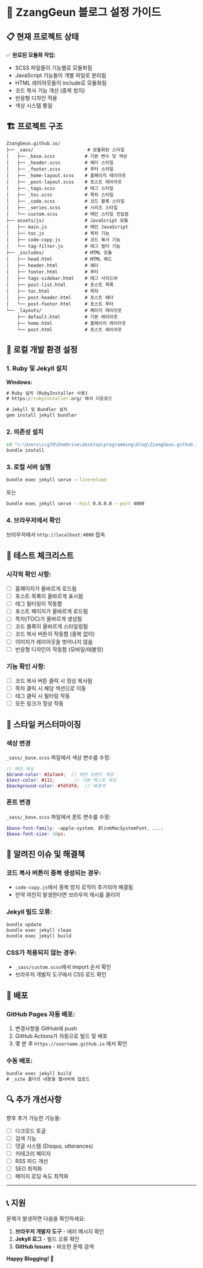 # 🚀 ZzangGeun 블로그 설정 가이드

## 📋 현재 프로젝트 상태

✅ **완료된 모듈화 작업:**
- SCSS 파일들이 기능별로 모듈화됨
- JavaScript 기능들이 개별 파일로 분리됨
- HTML 레이아웃들이 include로 모듈화됨
- 코드 복사 기능 개선 (중복 방지)
- 반응형 디자인 적용
- 색상 시스템 통일

## 🏗️ 프로젝트 구조

```
ZzangGeun.github.io/
├── _sass/                    # 모듈화된 스타일
│   ├── _base.scss           # 기본 변수 및 색상
│   ├── _header.scss         # 헤더 스타일
│   ├── _footer.scss         # 푸터 스타일
│   ├── _home-layout.scss    # 홈페이지 레이아웃
│   ├── _post-layout.scss    # 포스트 레이아웃
│   ├── _tags.scss           # 태그 스타일
│   ├── _toc.scss            # 목차 스타일
│   ├── _code.scss           # 코드 블록 스타일
│   ├── _series.scss         # 시리즈 스타일
│   └── custom.scss          # 메인 스타일 진입점
├── assets/js/               # JavaScript 모듈
│   ├── main.js              # 메인 JavaScript
│   ├── toc.js               # 목차 기능
│   ├── code-copy.js         # 코드 복사 기능
│   └── tag-filter.js        # 태그 필터 기능
├── _includes/               # HTML 모듈
│   ├── head.html            # HTML 헤드
│   ├── header.html          # 헤더
│   ├── footer.html          # 푸터
│   ├── tags-sidebar.html    # 태그 사이드바
│   ├── post-list.html       # 포스트 목록
│   ├── toc.html             # 목차
│   ├── post-header.html     # 포스트 헤더
│   └── post-footer.html     # 포스트 푸터
└── _layouts/                # 페이지 레이아웃
    ├── default.html         # 기본 레이아웃
    ├── home.html            # 홈페이지 레이아웃
    └── post.html            # 포스트 레이아웃
```

## 🔧 로컬 개발 환경 설정

### 1. Ruby 및 Jekyll 설치

**Windows:**
```cmd
# Ruby 설치 (RubyInstaller 사용)
# https://rubyinstaller.org/ 에서 다운로드

# Jekyll 및 Bundler 설치
gem install jekyll bundler
```

### 2. 의존성 설치

```cmd
cd "c:\Users\ccg70\OneDrive\desktop\programming\blog\ZzangGeun.github.io"
bundle install
```

### 3. 로컬 서버 실행

```cmd
bundle exec jekyll serve --livereload
```

또는

```cmd
bundle exec jekyll serve --host 0.0.0.0 --port 4000
```

### 4. 브라우저에서 확인

브라우저에서 `http://localhost:4000` 접속

## 🧪 테스트 체크리스트

### 시각적 확인 사항:
- [ ] 홈페이지가 올바르게 로드됨
- [ ] 포스트 목록이 올바르게 표시됨
- [ ] 태그 필터링이 작동함
- [ ] 포스트 페이지가 올바르게 로드됨
- [ ] 목차(TOC)가 올바르게 생성됨
- [ ] 코드 블록이 올바르게 스타일링됨
- [ ] 코드 복사 버튼이 작동함 (중복 없이)
- [ ] 이미지가 레이아웃을 벗어나지 않음
- [ ] 반응형 디자인이 작동함 (모바일/태블릿)

### 기능 확인 사항:
- [ ] 코드 복사 버튼 클릭 시 정상 복사됨
- [ ] 목차 클릭 시 해당 섹션으로 이동
- [ ] 태그 클릭 시 필터링 작동
- [ ] 모든 링크가 정상 작동

## 🎨 스타일 커스터마이징

### 색상 변경
`_sass/_base.scss` 파일에서 색상 변수를 수정:

```scss
// 메인 색상
$brand-color: #2a7ae4;  // 메인 브랜드 색상
$text-color: #111;       // 기본 텍스트 색상
$background-color: #fdfdfd;  // 배경색
```

### 폰트 변경
`_sass/_base.scss` 파일에서 폰트 변수를 수정:

```scss
$base-font-family: -apple-system, BlinkMacSystemFont, ...;
$base-font-size: 16px;
```

## 🚨 알려진 이슈 및 해결책

### 코드 복사 버튼이 중복 생성되는 경우:
- `code-copy.js`에서 중복 방지 로직이 추가되어 해결됨
- 만약 여전히 발생한다면 브라우저 캐시를 클리어

### Jekyll 빌드 오류:
```cmd
bundle update
bundle exec jekyll clean
bundle exec jekyll build
```

### CSS가 적용되지 않는 경우:
- `_sass/custom.scss`에서 import 순서 확인
- 브라우저 개발자 도구에서 CSS 로드 확인

## 📱 배포

### GitHub Pages 자동 배포:
1. 변경사항을 GitHub에 push
2. GitHub Actions가 자동으로 빌드 및 배포
3. 몇 분 후 `https://username.github.io` 에서 확인

### 수동 배포:
```cmd
bundle exec jekyll build
# _site 폴더의 내용을 웹서버에 업로드
```

## 🔍 추가 개선사항

향후 추가 가능한 기능들:
- [ ] 다크모드 토글
- [ ] 검색 기능
- [ ] 댓글 시스템 (Disqus, utterances)
- [ ] 카테고리 페이지
- [ ] RSS 피드 개선
- [ ] SEO 최적화
- [ ] 페이지 로딩 속도 최적화

---

## 📞 지원

문제가 발생하면 다음을 확인하세요:

1. **브라우저 개발자 도구** - 에러 메시지 확인
2. **Jekyll 로그** - 빌드 오류 확인
3. **GitHub Issues** - 비슷한 문제 검색

**Happy Blogging! 🎉**
